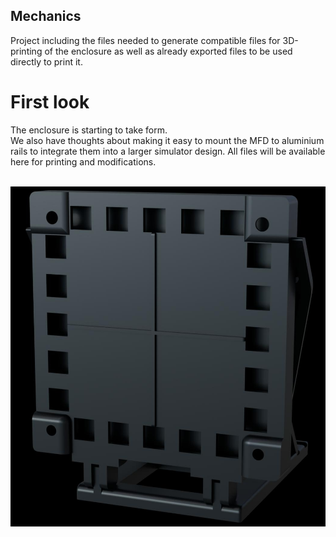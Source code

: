 ## Mechanics

Project including the files needed to generate compatible files for 3D-printing of the enclosure as well as
already exported files to be used directly to print it.

# First look
The enclosure is starting to take form.<br>
We also have thoughts about making it easy to mount the MFD to aluminium rails to integrate them into a larger simulator design. All files will be available here for printing and modifications.<br><br>

![image](https://github.com/exyn/FS-MFD/blob/main/Misc/enclosure_cropped.png)
